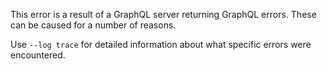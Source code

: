 This error is a result of a GraphQL server returning GraphQL errors. These can be caused for a number of reasons.

Use `--log trace` for detailed information about what specific errors were encountered.
